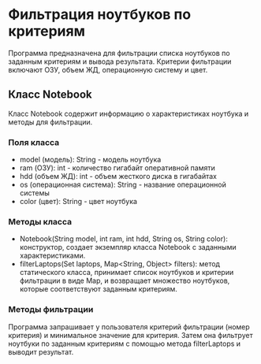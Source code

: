 # Фильтрация ноутбуков по критериям

Программа предназначена для фильтрации списка ноутбуков по заданным критериям и вывода результата. Критерии фильтрации включают ОЗУ, объем ЖД, операционную систему и цвет.

## Класс Notebook

Класс Notebook содержит информацию о характеристиках ноутбука и методы для фильтрации.

### Поля класса

- model (модель): String - модель ноутбука
- ram (ОЗУ): int - количество гигабайт оперативной памяти
- hdd (объем ЖД): int - объем жесткого диска в гигабайтах
- os (операционная система): String - название операционной системы
- color (цвет): String - цвет ноутбука

### Методы класса

- Notebook(String model, int ram, int hdd, String os, String color): конструктор, создает экземпляр класса Notebook с заданными характеристиками.
- filterLaptops(Set<Notebook> laptops, Map<String, Object> filters): метод статического класса, принимает список ноутбуков и критерии фильтрации в виде Map, и возвращает множество ноутбуков, которые соответствуют заданным критериям.

### Методы фильтрации

Программа запрашивает у пользователя критерий фильтрации (номер критерия) и минимальное значение для критерия. Затем она фильтрует ноутбуки по заданным критериям с помощью метода filterLaptops и выводит результат.